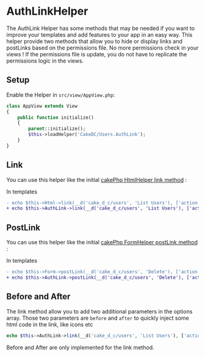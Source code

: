 AuthLinkHelper
=============

The AuthLink Helper has some methods that may be needed if you want to improve your templates and add features to your app in an easy way.
This helper provide two methods that allow you to hide or display links and postLinks based on the permissions file.
No more permissions check in your views ! If the permissions file is update, you do not have to replicate the permissions logic in the views.

Setup
---------------

Enable the Helper in `src/view/AppView.php`:
```php
class AppView extends View
{
    public function initialize()
    {
        parent::initialize();
        $this->loadHelper('CakeDC/Users.AuthLink');
    }
}
```

Link
-----------------

You can use this helper like the initial [cakePhp HtmlHelper link method](https://book.cakephp.org/4/en/views/helpers/html.html#creating-links) :

In templates
```diff
- echo $this->Html->link(__d('cake_d_c/users', 'List Users'), ['action' => 'index'])
+ echo $this->AuthLink->link(__d('cake_d_c/users', 'List Users'), ['action' => 'index'])
```

PostLink
-----------------

You can use this helper like the initial [cakePhp FormHelper postLink method](https://book.cakephp.org/4/en/views/helpers/form.html#creating-post-links) :

In templates
```diff
- echo $this->Form->postLink(__d('cake_d_c/users', 'Delete'), ['action' => 'delete', $user->id], ['confirm' => __d('cake_d_c/users', 'Are you sure you want to delete # {0}?', $user->id)])
+ echo $this->AuthLink->postLink(__d('cake_d_c/users', 'Delete'), ['action' => 'delete', $user->id], ['confirm' => __d('cake_d_c/users', 'Are you sure you want to delete # {0}?', $user->id)])
```

Before and After
-----------------

The link method allow you to add two additional parameters in the options array.
Those two parameters are `before` and `after` to quickly inject some html code in the link, like icons etc

```php
echo $this->AuthLink->link(__d('cake_d_c/users', 'List Users'), ['action' => 'index', 'before' => '<i class="fas fa-list"></i>']);
```

Before and After are only implemented for the link method.